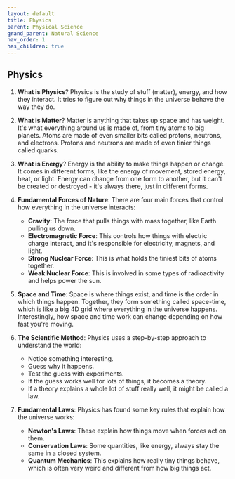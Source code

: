 ```yaml
---
layout: default
title: Physics
parent: Physical Science
grand_parent: Natural Science
nav_order: 1
has_children: true
---
```


## Physics

1. **What is Physics**? Physics is the study of stuff (matter), energy, and how they interact. It tries to figure out why things in the universe behave the way they do.

2. **What is Matter**? Matter is anything that takes up space and has weight. It's what everything around us is made of, from tiny atoms to big planets. Atoms are made of even smaller bits called protons, neutrons, and electrons. Protons and neutrons are made of even tinier things called quarks.

3. **What is Energy**? Energy is the ability to make things happen or change. It comes in different forms, like the energy of movement, stored energy, heat, or light. Energy can change from one form to another, but it can't be created or destroyed - it's always there, just in different forms.

4. **Fundamental Forces of Nature**: There are four main forces that control how everything in the universe interacts:
   - **Gravity**: The force that pulls things with mass together, like Earth pulling us down.
   - **Electromagnetic Force**: This controls how things with electric charge interact, and it's responsible for electricity, magnets, and light.
   - **Strong Nuclear Force**: This is what holds the tiniest bits of atoms together.
   - **Weak Nuclear Force**: This is involved in some types of radioactivity and helps power the sun.

5. **Space and Time**: Space is where things exist, and time is the order in which things happen. Together, they form something called space-time, which is like a big 4D grid where everything in the universe happens. Interestingly, how space and time work can change depending on how fast you're moving.

6. **The Scientific Method**: Physics uses a step-by-step approach to understand the world:
   - Notice something interesting.
   - Guess why it happens.
   - Test the guess with experiments.
   - If the guess works well for lots of things, it becomes a theory.
   - If a theory explains a whole lot of stuff really well, it might be called a law.

7. **Fundamental Laws**: Physics has found some key rules that explain how the universe works:
   - **Newton's Laws**: These explain how things move when forces act on them.
   - **Conservation Laws**: Some quantities, like energy, always stay the same in a closed system.
   - **Quantum Mechanics**: This explains how really tiny things behave, which is often very weird and different from how big things act.

